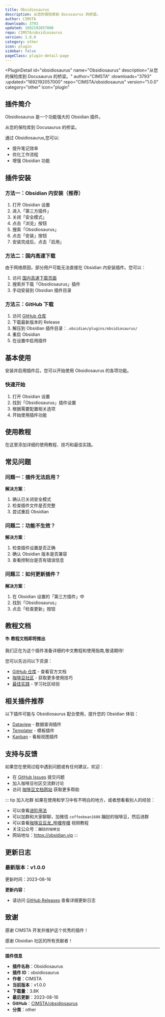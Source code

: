 ```yaml
---
title: Obsidiosaurus
description: 从您的保险库到 Docusaurus 的桥梁。
author: CIMSTA
downloads: 3793
updated: 1692192057000
repo: CIMSTA/obsidiosaurus
version: 1.0.0
category: other
icon: plugin
sidebar: false
pageClass: plugin-detail-page
---
```


<PluginDetail
  id="obsidiosaurus"
  name="Obsidiosaurus"
  description="从您的保险库到 Docusaurus 的桥梁。"
  author="CIMSTA"
  :downloads="3793"
  :updated="1692192057000"
  repo="CIMSTA/obsidiosaurus"
  version="1.0.0"
  category="other"
  icon="plugin"
>

<!-- AUTO_GENERATED_START -->
## 插件简介

Obsidiosaurus 是一个功能强大的 Obsidian 插件。

从您的保险库到 Docusaurus 的桥梁。

通过 Obsidiosaurus,您可以:

- 提升笔记效率
- 优化工作流程
- 增强 Obsidian 功能

<!-- AUTO_GENERATED_END -->

<!-- AUTO_GENERATED_START -->
## 插件安装

### 方法一：Obsidian 内安装（推荐）

1. 打开 Obsidian 设置
2. 进入「第三方插件」
3. 关闭「安全模式」
4. 点击「浏览」按钮
5. 搜索「Obsidiosaurus」
6. 点击「安装」按钮
7. 安装完成后，点击「启用」

### 方法二：国内高速下载

由于网络原因，部分用户可能无法直接在 Obsidian 内安装插件。您可以：

1. 访问 [国内高速下载页面](/zh/documentation/obsidian-plugins-download.html)
2. 搜索并下载「Obsidiosaurus」插件
3. 手动安装到 Obsidian 插件目录

### 方法三：GitHub 下载

1. 访问 [GitHub 仓库](https://github.com/CIMSTA/obsidiosaurus)
2. 下载最新版本的 Release
3. 解压到 Obsidian 插件目录：`.obsidian/plugins/obsidiosaurus/`
4. 重启 Obsidian
5. 在设置中启用插件

## 基本使用

安装并启用插件后，您可以开始使用 Obsidiosaurus 的各项功能。

### 快速开始

1. 打开 Obsidian 设置
2. 找到「Obsidiosaurus」插件设置
3. 根据需要配置相关选项
4. 开始使用插件功能

<!-- AUTO_GENERATED_END -->

<!-- CUSTOM_CONTENT_START:tutorial -->
## 使用教程

在这里添加详细的使用教程、技巧和最佳实践。

<!-- CUSTOM_CONTENT_END:tutorial -->

<!-- SHARED_CONTENT_START -->
## 常见问题

### 问题一：插件无法启用？

**解决方案**：
1. 确认已关闭安全模式
2. 检查插件文件是否完整
3. 尝试重启 Obsidian

### 问题二：功能不生效？

**解决方案**：
1. 检查插件设置是否正确
2. 确认 Obsidian 版本是否兼容
3. 查看控制台是否有错误信息

### 问题三：如何更新插件？

**解决方案**：
1. 在 Obsidian 设置的「第三方插件」中
2. 找到「Obsidiosaurus」
3. 点击「检查更新」按钮

## 教程文档

📚 **教程文档即将推出**

我们正在为这个插件准备详细的中文教程和使用指南,敬请期待!

您可以先访问以下资源：
- [GitHub 仓库](https://github.com/CIMSTA/obsidiosaurus) - 查看官方文档
- [咖啡豆社区](/zh/bases/) - 获取更多使用技巧
- [最佳实践](/zh/best-practices/) - 学习社区经验

## 相关插件推荐

以下插件可能与 Obsidiosaurus 配合使用，提升您的 Obsidian 体验：

- [Dataview](/zh/plugins/dataview.html) - 数据查询插件
- [Templater](/zh/plugins/templater-obsidian.html) - 模板插件
- [Kanban](/zh/plugins/obsidian-kanban.html) - 看板视图插件

## 支持与反馈

如果您在使用过程中遇到问题或有任何建议，欢迎：

- 在 [GitHub Issues](https://github.com/CIMSTA/obsidiosaurus/issues) 提交问题
- 加入咖啡豆社区交流群讨论
- 访问 [咖啡豆文档网站](https://obsidian.vip) 获取更多帮助

::: tip 加入社群
如果在使用和学习中有不明白的地方，或者想看看别人的经验：
- 可以查看[进阶用法](/zh/advanced)
- 可以加群和大家聊聊，加微信 `coffeebean1688` 蹦跶的咖啡豆，然后进群
- 可以查看[咖啡豆豆龙_哔哩哔哩](https://space.bilibili.com/618777356) 视频教程
- 关注公众号：`蹦跶的咖啡豆`
- 网站地址：https://obsidian.vip
:::
<!-- SHARED_CONTENT_END -->

<!-- AUTO_GENERATED_START -->
## 更新日志

### 最新版本：v1.0.0

更新时间：2023-08-16

**更新内容**：
- 请访问 [GitHub Releases](https://github.com/CIMSTA/obsidiosaurus/releases) 查看详细更新日志

## 致谢

感谢 CIMSTA 开发并维护这个优秀的插件！

感谢 Obsidian 社区的所有贡献者！

---

**插件信息**
- **插件名称**：Obsidiosaurus
- **插件 ID**：obsidiosaurus
- **作者**：CIMSTA
- **当前版本**：v1.0.0
- **下载量**：3.8K
- **最后更新**：2023-08-16
- **GitHub**：[CIMSTA/obsidiosaurus](https://github.com/CIMSTA/obsidiosaurus)
- **分类**：other
<!-- AUTO_GENERATED_END -->

</PluginDetail>

